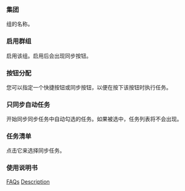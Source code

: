 ### 集团
组的名称。

### 启用群组

启用该组。启用后会出现同步按钮。

### 按钮分配
您可以指定一个快捷按钮或同步按钮，以便在按下该按钮时执行任务。

### 只同步自动任务
开始同步同步任务中自动勾选的任务。如果被选中，任务列表将不会出现。

### 任务清单
点击它来选择同步任务。

### 使用说明书
[FAQs](https://sentaroh.github.io/Documents/SMBSync3/SMBSync3_FAQ_EN.htm)
[Description](https://sentaroh.github.io/Documents/SMBSync3/SMBSync3_Desc_EN.htm)
